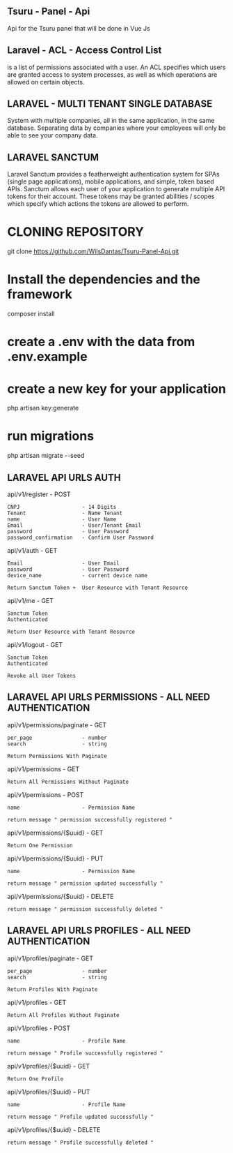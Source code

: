 ## Tsuru - Panel - Api

Api for the Tsuru panel that will be done in Vue Js

## Laravel - ACL - Access Control List

is a list of permissions associated with a user.
An ACL specifies which users are granted access to system processes,
as well as which operations are allowed on certain objects.


## LARAVEL - MULTI TENANT SINGLE DATABASE

System with multiple companies, all in the same application, in the same database.
Separating data by companies where your employees will only be able to see your company data.

## LARAVEL SANCTUM 

Laravel Sanctum provides a featherweight authentication system for SPAs (single page applications), mobile applications, and simple, token based APIs. Sanctum allows each user of your application to generate multiple API tokens for their account. These tokens may be granted abilities / scopes which specify which actions the tokens are allowed to perform.

# CLONING REPOSITORY

git clone https://github.com/WilsDantas/Tsuru-Panel-Api.git

# Install the dependencies and the framework

composer install

# create a .env with the data from .env.example

# create a new key for your application

php artisan key:generate

# run migrations

php artisan migrate --seed

## LARAVEL API URLS AUTH

api/v1/register - POST

    CNPJ                    - 14 Digits
    Tenant                  - Name Tenant
    name                    - User Name
    Email                   - User/Tenant Email
    password                - User Password
    password_confirmation   - Confirm User Password

api/v1/auth - GET

    Email                   - User Email
    password                - User Password
    device_name             - current device name

    Return Sanctum Token +  User Resource with Tenant Resource

api/v1/me - GET

    Sanctum Token
    Authenticated

    Return User Resource with Tenant Resource

api/v1/logout - GET

    Sanctum Token
    Authenticated

    Revoke all User Tokens

## LARAVEL API URLS PERMISSIONS - ALL NEED AUTHENTICATION

api/v1/permissions/paginate - GET

    per_page                - number
    search                  - string

    Return Permissions With Paginate

api/v1/permissions - GET

    Return All Permissions Without Paginate

api/v1/permissions - POST

    name                    - Permission Name

    return message " permission successfully registered "

api/v1/permissions/{$uuid} - GET

    Return One Permission

api/v1/permissions/{$uuid} - PUT

    name                    - Permission Name

    return message " permission updated successfully "

api/v1/permissions/{$uuid} - DELETE

    return message " permission successfully deleted "

## LARAVEL API URLS PROFILES - ALL NEED AUTHENTICATION

api/v1/profiles/paginate - GET

    per_page                - number
    search                  - string

    Return Profiles With Paginate

api/v1/profiles - GET

    Return All Profiles Without Paginate

api/v1/profiles - POST

    name                    - Profile Name

    return message " Profile successfully registered "

api/v1/profiles/{$uuid} - GET

    Return One Profile

api/v1/profiles/{$uuid} - PUT

    name                    - Profile Name

    return message " Profile updated successfully "

api/v1/profiles/{$uuid} - DELETE

    return message " Profile successfully deleted "
